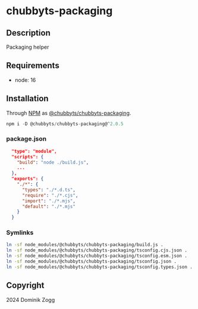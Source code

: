 # chubbyts-packaging

## Description

Packaging helper

## Requirements

 * node: 16

## Installation

Through [NPM](https://www.npmjs.com) as [@chubbyts/chubbyts-packaging][1].

```ts
npm i -D @chubbyts/chubbyts-packaging@^2.0.5
```

### package.json

```json
  "type": "module",
  "scripts": {
    "build": "node ./build.js",
    ...
  },
  "exports": {
    "./*": {
      "types": "./*.d.ts",
      "require": "./*.cjs",
      "import": "./*.mjs",
      "default": "./*.mjs"
    }
  }
```

### Symlinks

```sh
ln -sf node_modules/@chubbyts/chubbyts-packaging/build.js .
ln -sf node_modules/@chubbyts/chubbyts-packaging/tsconfig.cjs.json .
ln -sf node_modules/@chubbyts/chubbyts-packaging/tsconfig.esm.json .
ln -sf node_modules/@chubbyts/chubbyts-packaging/tsconfig.json .
ln -sf node_modules/@chubbyts/chubbyts-packaging/tsconfig.types.json .
```

## Copyright

2024 Dominik Zogg

[1]: https://www.npmjs.com/package/@chubbyts/chubbyts-packaging
